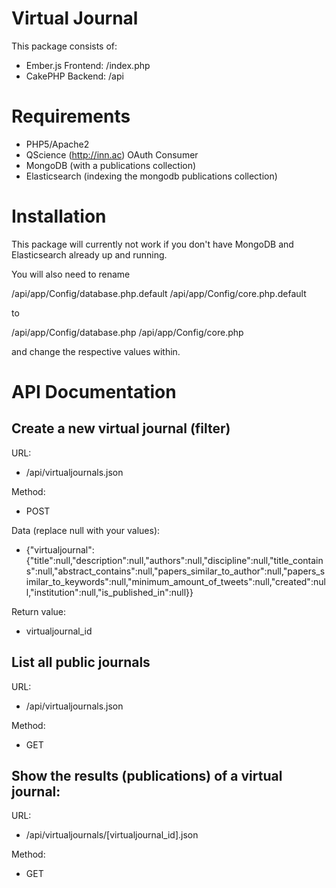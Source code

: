 Virtual Journal
==

This package consists of:

- Ember.js Frontend: /index.php
- CakePHP Backend: /api


Requirements
==
- PHP5/Apache2
- QScience (http://inn.ac) OAuth Consumer
- MongoDB (with a publications collection)
- Elasticsearch (indexing the mongodb publications collection)


Installation
==

This package will currently not work if you don't have MongoDB and Elasticsearch already up and running.

You will also need to rename 

/api/app/Config/database.php.default
/api/app/Config/core.php.default

to

/api/app/Config/database.php
/api/app/Config/core.php

and change the respective values within.


API Documentation
==

Create a new virtual journal (filter)
-

URL:
- /api/virtualjournals.json

Method:
- POST

Data (replace null with your values):
- {"virtualjournal":{"title":null,"description":null,"authors":null,"discipline":null,"title_contains":null,"abstract_contains":null,"papers_similar_to_author":null,"papers_similar_to_keywords":null,"minimum_amount_of_tweets":null,"created":null,"institution":null,"is_published_in":null}}

Return value:
- virtualjournal_id



List all public journals
-

URL:
- /api/virtualjournals.json

Method:
- GET




Show the results (publications) of a virtual journal:
-

URL:
- /api/virtualjournals/[virtualjournal_id].json


Method:
- GET


